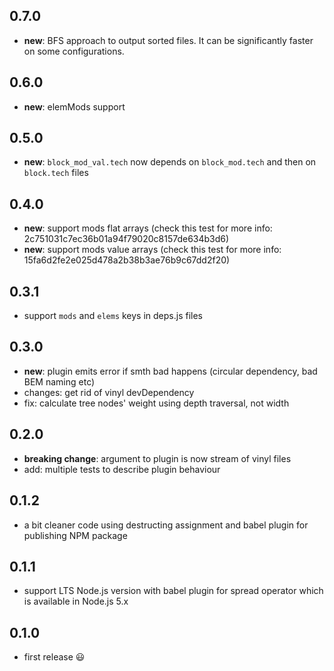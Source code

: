 ## 0.7.0

 * **new**: BFS approach to output sorted files. It can be significantly faster on some configurations.

## 0.6.0

 * **new**: elemMods support

## 0.5.0

 * **new**: `block_mod_val.tech` now depends on `block_mod.tech` and then on `block.tech` files

## 0.4.0

 * **new**: support mods flat arrays (check this test for more info: 2c751031c7ec36b01a94f79020c8157de634b3d6)
 * **new**: support mods value arrays (check this test for more info: 15fa6d2fe2e025d478a2b38b3ae76b9c67dd2f20)

## 0.3.1

 * support `mods` and `elems` keys in deps.js files

## 0.3.0

 * **new**: plugin emits error if smth bad happens (circular dependency, bad BEM naming etc)
 * changes: get rid of vinyl devDependency
 * fix: calculate tree nodes' weight using depth traversal, not width

## 0.2.0

 * **breaking change**: argument to plugin is now stream of vinyl files
 * add: multiple tests to describe plugin behaviour

## 0.1.2

 * a bit cleaner code using destructing assignment and babel plugin for publishing NPM package

## 0.1.1

 * support LTS Node.js version with babel plugin for spread operator which is available in Node.js 5.x

## 0.1.0

 * first release :smiley:
